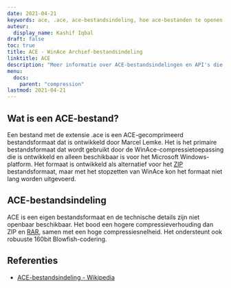 ```yaml
---
date: 2021-04-21
keywords: ace, .ace, ace-bestandsindeling, hoe ace-bestanden te openen, .ace-extensie, ace-extensie
auteur:
  display_name: Kashif Iqbal
draft: false
toc: true
title: ACE - WinAce Archief-bestandsindeling
linktitle: ACE
description: "Meer informatie over ACE-bestandsindelingen en API's die ACE-bestanden kunnen maken en openen."
menu:
  docs:
    parent: "compression"
lastmod: 2021-04-21
---
```


## Wat is een ACE-bestand?

Een bestand met de extensie .ace is een ACE-gecomprimeerd bestandsformaat dat is ontwikkeld door Marcel Lemke. Het is het primaire bestandsformaat dat wordt gebruikt door de WinAce-compressietoepassing die is ontwikkeld en alleen beschikbaar is voor het Microsoft Windows-platform. Het formaat is ontwikkeld als alternatief voor het [ZIP](/nl/compression/zip/) bestandsformaat, maar met het stopzetten van WinAce kon het formaat niet lang worden uitgevoerd.

## ACE-bestandsindeling

ACE is een eigen bestandsformaat en de technische details zijn niet openbaar beschikbaar. Het bood een hogere compressieverhouding dan ZIP en [RAR](/nl/compression/rar/), samen met een hoge compressiesnelheid. Het ondersteunt ook robuuste 160bit Blowfish-codering.

## Referenties

- [ACE-bestandsindeling - Wikipedia](https://en.wikipedia.org/wiki/ACE_(compressed_file_format))

